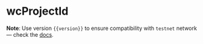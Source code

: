 <script setup>
  import { data } from '../../versions.data'
  const { version } = data
</script>

# wcProjectId

**Note**: Use version `{{version}}` to ensure compatibility with `testnet` network — check the [docs](https://docs.fuel.network/guides/installation/#using-the-latest-toolchain).
